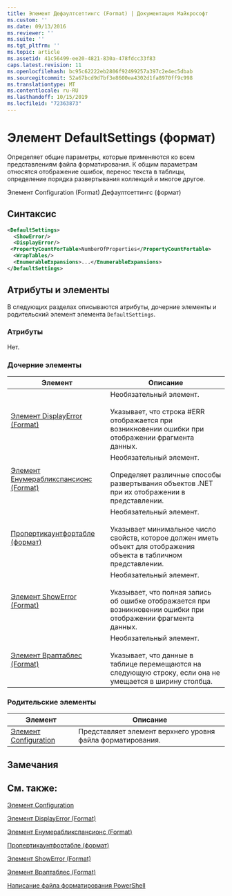 ```yaml
---
title: Элемент Дефаултсеттингс (Format) | Документация Майкрософт
ms.custom: ''
ms.date: 09/13/2016
ms.reviewer: ''
ms.suite: ''
ms.tgt_pltfrm: ''
ms.topic: article
ms.assetid: 41c56499-ee20-4821-830a-478fdcc33f83
caps.latest.revision: 11
ms.openlocfilehash: bc95c62222eb2806f92499257a397c2e4ec5dbab
ms.sourcegitcommit: 52a67bcd9d7bf3e8600ea4302d1fa8970ff9c998
ms.translationtype: MT
ms.contentlocale: ru-RU
ms.lasthandoff: 10/15/2019
ms.locfileid: "72363873"
---
```

# <a name="defaultsettings-element-format"></a>Элемент DefaultSettings (формат)

Определяет общие параметры, которые применяются ко всем представлениям файла форматирования. К общим параметрам относятся отображение ошибок, перенос текста в таблицы, определение порядка развертывания коллекций и многое другое.

Элемент Configuration (Format) Дефаултсеттингс (формат)

## <a name="syntax"></a>Синтаксис

```xml
<DefaultSettings>
  <ShowError/>
  <DisplayError/>
 <PropertyCountForTable>NumberOfProperties</PropertyCountFortable>
  <WrapTables/>
  <EnumerableExpansions>...</EnumerableExpansions>
</DefaultSettings>
```

## <a name="attributes-and-elements"></a>Атрибуты и элементы

В следующих разделах описываются атрибуты, дочерние элементы и родительский элемент элемента `DefaultSettings`.

### <a name="attributes"></a>Атрибуты

Нет.

### <a name="child-elements"></a>Дочерние элементы

|Элемент|Описание|
|-------------|-----------------|
|[Элемент DisplayError (Format)](./displayerror-element-format.md)|Необязательный элемент.<br /><br /> Указывает, что строка #ERR отображается при возникновении ошибки при отображении фрагмента данных.|
|[Элемент Енумерабликспансионс (Format)](./enumerableexpansions-element-format.md)|Необязательный элемент.<br /><br /> Определяет различные способы развертывания объектов .NET при их отображении в представлении.|
|[Пропертикаунтфортабле (формат)](./propertycountfortable-element-format.md)|Необязательный элемент.<br /><br /> Указывает минимальное число свойств, которое должен иметь объект для отображения объекта в табличном представлении.|
|[Элемент ShowError (Format)](./showerror-element-format.md)|Необязательный элемент.<br /><br /> Указывает, что полная запись об ошибке отображается при возникновении ошибки при отображении фрагмента данных.|
|[Элемент Враптаблес (Format)](./wraptables-element-format.md)|Необязательный элемент.<br /><br /> Указывает, что данные в таблице перемещаются на следующую строку, если она не умещается в ширину столбца.|

### <a name="parent-elements"></a>Родительские элементы

|Элемент|Описание|
|-------------|-----------------|
|[Элемент Configuration](./configuration-element-format.md)|Представляет элемент верхнего уровня файла форматирования.|

## <a name="remarks"></a>Замечания

## <a name="see-also"></a>См. также:

[Элемент Configuration](./configuration-element-format.md)

[Элемент DisplayError (Format)](./displayerror-element-format.md)

[Элемент Енумерабликспансионс (Format)](./enumerableexpansions-element-format.md)

[Пропертикаунтфортабле (формат)](./propertycountfortable-element-format.md)

[Элемент ShowError (Format)](./showerror-element-format.md)

[Элемент Враптаблес (Format)](./wraptables-element-format.md)

[Написание файла форматирования PowerShell](./writing-a-powershell-formatting-file.md)
